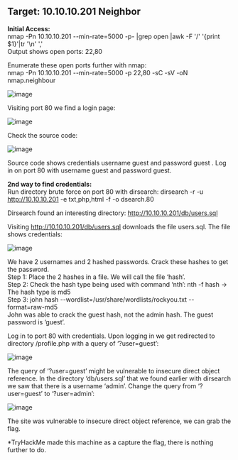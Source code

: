 <h2>Target: 10.10.10.201  Neighbor</h2>

<b>Initial Access: </b><br>
nmap -Pn 10.10.10.201 --min-rate=5000 -p- |grep open |awk -F '/' '{print $1}'|tr '\n' ',' <br>
Output shows open ports: 22,80

Enumerate these open ports further with nmap:<br>
nmap -Pn 10.10.10.201 --min-rate=5000 -p 22,80 -sC -sV -oN nmap.neighbour

![image](https://user-images.githubusercontent.com/93153300/201550169-826007ad-dd45-4b4d-a74d-34822ed41bd6.png)
 
Visiting port 80 we find a login page:

![image](https://user-images.githubusercontent.com/93153300/201550386-05d84710-5d7a-4317-b301-36faeeef9953.png)
 
Check the source code:
 
![image](https://user-images.githubusercontent.com/93153300/201550180-151d133a-aa8d-4785-bb24-7eebeaefc703.png)

Source code shows credentials username guest and password guest .  Log in on port 80 with username guest and password guest.  
 
<b>2nd  way to find credentials:</b><br>
Run directory brute force on port 80 with dirsearch: dirsearch -r -u http://10.10.10.201  -e txt,php,html -f -o dsearch.80

Dirsearch found an interesting directory: http://10.10.10.201/db/users.sql

Visiting http://10.10.10.201/db/users.sql downloads the file users.sql.  The file shows credentials:
 
![image](https://user-images.githubusercontent.com/93153300/201550184-952d5bbb-4599-4294-8735-261a26f33f0f.png)
  
We have 2 usernames and 2 hashed passwords.  Crack these hashes to get the password.  <br>
Step 1: Place the 2 hashes in a file.  We will call the file ‘hash’.  <br>
Step 2: Check the hash type being used with command ‘nth’: nth -f hash    → The hash type is md5 <br>
Step 3: john hash --wordlist=/usr/share/wordlists/rockyou.txt --format=raw-md5 <br>
John was able to crack the guest hash, not the admin hash.  The guest password is ‘guest’. 

Log in to port 80 with credentials.  Upon logging in we get redirected to directory /profile.php with a query of ‘?user=guest’:

![image](https://user-images.githubusercontent.com/93153300/201550189-04f93a2e-041f-4630-8207-12cdc092971e.png)
 
The query of ‘?user=guest’  might be vulnerable to insecure direct object reference.  In the directory ‘db/users.sql’ that we found earlier with dirsearch we saw that there is a username ‘admin’.  Change the query from ‘?user=guest’ to ‘?user=admin’: 
 
![image](https://user-images.githubusercontent.com/93153300/201550197-cd6aeed7-40c5-4960-89df-bfb9643bbdda.png)
 
The site was vulnerable to insecure direct object reference, we can grab the flag.  

*TryHackMe made this machine as a capture the flag, there is nothing further to do.
